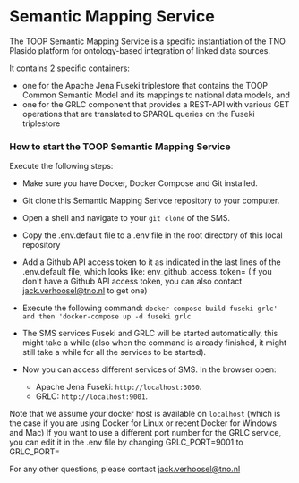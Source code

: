 # Semantic Mapping Service

The TOOP Semantic Mapping Service is a specific instantiation of the TNO Plasido platform for ontology-based integration of linked data sources.

It contains 2 specific containers:
- one for the Apache Jena Fuseki triplestore that contains the TOOP Common Semantic Model and its mappings to national data models, and
- one for the GRLC component that provides a REST-API with various GET operations that are translated to SPARQL queries on the Fuseki triplestore  

### How to start the TOOP Semantic Mapping Service
Execute the following steps:

- Make sure you have Docker, Docker Compose and Git installed.
- Git clone this Semantic Mapping Serivce repository to your computer.
- Open a shell and navigate to your `git clone` of the SMS.
- Copy the .env.default file to a .env file in the root directory of this local repository
- Add a Github API access token to it as indicated in the last lines of the .env.default file,
  which looks like: env_github_access_token= <hexadecimal Github API token that has to be generated at Github>
  (If you don't have a Github API access token, you can also contact jack.verhoosel@tno.nl to get one)

- Execute the following command: `docker-compose build fuseki grlc' and then 'docker-compose up -d fuseki grlc`
- The SMS services Fuseki and GRLC will be started automatically, this might take a while (also when the command is already finished, it might still take a while for all the services to be started).
- Now you can access different services of SMS. In the browser open:

	- Apache Jena Fuseki: `http://localhost:3030`.
	- GRLC: `http://localhost:9001`.
	
Note that we assume your docker host is available on `localhost` (which is the case if you are using Docker for Linux or recent Docker for Windows and Mac)
If you want to use a different port number for the GRLC service, you can edit it in the .env file by changing GRLC_PORT=9001 to GRLC_PORT=<your-port>

For any other questions, please contact jack.verhoosel@tno.nl
 